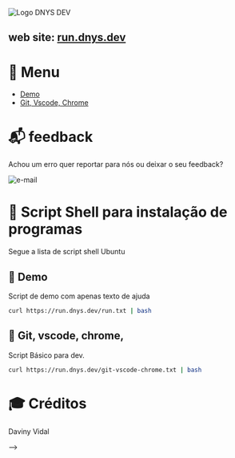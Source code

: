 ![Logo DNYS DEV](https://run.dnys.dev/img/logo.svg)


web site: [run.dnys.dev](https://run.dnys.dev/)
---
# 🔗 Menu
- [Demo](#Demo)
- [Git, Vscode, Chrome](#Git_vscode_chrome)

# 📬 feedback
Achou um erro quer reportar para nós ou deixar o seu feedback?

![e-mail](https://img.shields.io/badge/Email-daviny@vidal.dev.br-orange)

# 🧵 Script Shell para instalação de programas
Segue a lista de script shell Ubuntu
## 💾 Demo
Script de demo com apenas texto de ajuda
```bash
curl https://run.dnys.dev/run.txt | bash
```

## 🔌  Git, vscode, chrome, 
Script Básico para dev.
```bash
curl https://run.dnys.dev/git-vscode-chrome.txt | bash
```

# 🎓 Créditos
 Daviny Vidal
 
-->
